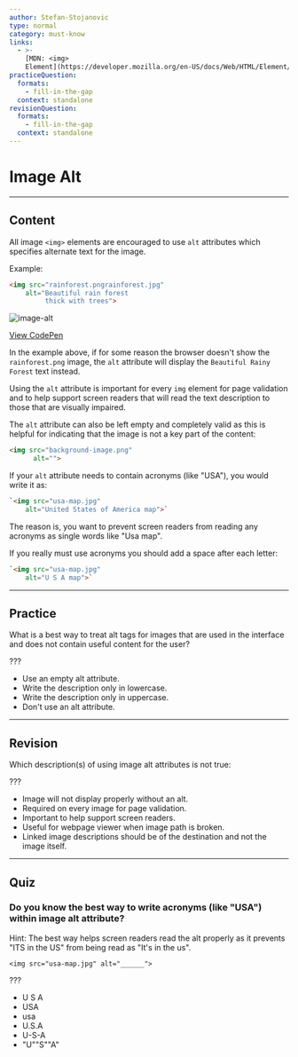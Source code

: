 ```yaml
---
author: Stefan-Stojanovic
type: normal
category: must-know
links:
  - >-
    [MDN: <img>
    Element](https://developer.mozilla.org/en-US/docs/Web/HTML/Element/img){documentation}
practiceQuestion:
  formats:
    - fill-in-the-gap
  context: standalone
revisionQuestion:
  formats:
    - fill-in-the-gap
  context: standalone
---
```


# Image Alt


---

## Content

All image `<img>` elements are encouraged to use `alt` attributes which specifies alternate text for the image.

Example:

```html
<img src="rainforest.pngrainforest.jpg"
    alt="Beautiful rain forest
         thick with trees">
```

![image-alt](https://img.enkipro.com/515b4af71d82ebd8c7be4c673b4a7e53.png)

[View CodePen](https://codepen.io/enkidevs/pen/JBjqRb)

In the example above, if for some reason the browser doesn't show the `rainforest.png` image, the `alt` attribute will display the `Beautiful Rainy Forest` text instead.

Using the `alt` attribute is important for every `img` element for page validation and to help support screen readers that will read the text description to those that are visually impaired.

The `alt` attribute can also be left empty and completely valid as this is helpful for indicating that the image is not a key part of the content:

```html
<img src="background-image.png"
      alt="">
```

If your `alt` attribute needs to contain acronyms (like "USA"), you would write it as:

```html
`<img src="usa-map.jpg"
    alt="United States of America map">`
```

The reason is, you want to prevent screen readers from reading any acronyms as single words like "Usa map".

If you really must use acronyms you should add a space after each letter:

```html
`<img src="usa-map.jpg"
    alt="U S A map">`
```


---

## Practice

What is a best way to treat alt tags for images that are used in the interface and does not contain useful content for the user?

???

- Use an empty alt attribute.
- Write the description only in lowercase.
- Write the description only in uppercase.
- Don't use an alt attribute.


---

## Revision

Which description(s) of using image alt attributes is not true:

???

- Image will not display properly without an alt.
- Required on every image for page validation.
- Important to help support screen readers.
- Useful for webpage viewer when image path is broken.
- Linked image descriptions should be of the destination and not the image itself.


---

## Quiz

### Do you know the best way to write acronyms (like "USA") within image alt attribute?


Hint: The best way helps screen readers read the alt properly as it prevents "ITS in the US" from being read as "It's in the us".

`<img src="usa-map.jpg" alt="______">`

???

- U S A
- USA
- usa
- U.S.A
- U-S-A
- "U""S""A"
